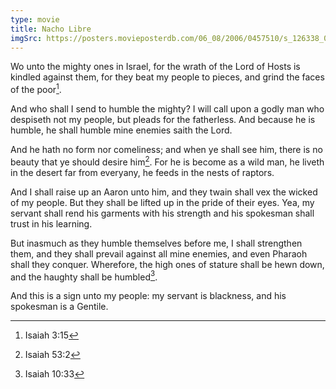 ```yaml
---
type: movie
title: Nacho Libre
imgSrc: https://posters.movieposterdb.com/06_08/2006/0457510/s_126338_0457510_5aeff3a6.jpg
---
```


Wo unto the mighty ones in Israel, for the wrath of the Lord of Hosts is kindled against them, for they beat my people to pieces, and grind the faces of the poor[^isa-3-15].

And who shall I send to humble the mighty? I will call upon a godly man who despiseth not my people, but pleads for the fatherless. And because he is humble, he shall humble mine enemies saith the Lord.

And he hath no form nor comeliness; and when ye shall see him, there is no beauty that ye should desire him[^isa-53-2]. For he is become as a wild man, he liveth in the desert far from everyany, he feeds in the nests of raptors.

And I shall raise up an Aaron unto him, and they twain shall vex the wicked of my people. But they shall be lifted up in the pride of their eyes. Yea, my servant shall rend his garments with his strength and his spokesman shall trust in his learning.

But inasmuch as they humble themselves before me, I shall strengthen them, and they shall prevail against all mine enemies, and even Pharaoh shall they conquer. Wherefore, the high ones of stature shall be hewn down, and the haughty shall be humbled[^isa-10-33].

And this is a sign unto my people: my servant is blackness, and his spokesman is a Gentile.

[^isa-3-15]: Isaiah 3:15
[^isa-53-2]: Isaiah 53:2
[^isa-10-33]: Isaiah 10:33
